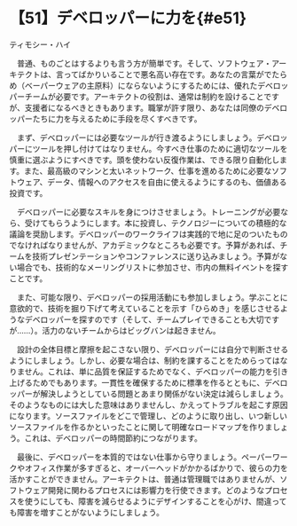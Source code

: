 # 【51】デベロッパーに力を{#e51}

<div class="author">ティモシー・ハイ</div>

　普通、ものごとはするよりも言う方が簡単です。そして、ソフトウェア・アーキテクトは、言ってばかりいることで悪名高い存在です。あなたの言葉がでたらめ（ベーパーウェアの主原料）にならないようにするためには、優れたデベロッパーチームが必要です。アーキテクトの役割は、通常は制約を設けることですが、支援者になるべきときもあります。職掌が許す限り、あなたは同僚のデベロッパーたちに力を与えるために手段を尽くすべきです。

　まず、デベロッパーには必要なツールが行き渡るようにしましょう。デベロッパーにツールを押し付けてはなりません。今すべき仕事のために適切なツールを慎重に選ぶようにすべきです。頭を使わない反復作業は、できる限り自動化します。また、最高級のマシンと太いネットワーク、仕事を進めるために必要なソフトウェア、データ、情報へのアクセスを自由に使えるようにするのも、価値ある投資です。

　デベロッパーに必要なスキルを身につけさせましょう。トレーニングが必要なら、受けてもらうようにします。本に投資し、テクノロジーについての積極的な議論を奨励します。デベロッパーのワークライフは実践的で地に足のついたものでなければなりませんが、アカデミックなところも必要です。予算があれば、チームを技術プレゼンテーションやコンファレンスに送り込みましょう。予算がない場合でも、技術的なメーリングリストに参加させ、市内の無料イベントを探すことです。

　また、可能な限り、デベロッパーの採用活動にも参加しましょう。学ぶことに意欲的で、技術を掘り下げて考えていることを示す「ひらめき」を感じさせるようなデベロッパーを探すのです（そして、チームプレイできることも大切ですが……）。活力のないチームからはビッグバンは起きません。

　設計の全体目標と摩擦を起こさない限り、デベロッパーには自分で判断させるようにしましょう。しかし、必要な場合は、制約を課することをためらってはなりません。これは、単に品質を保証するためでなく、デベロッパーの能力を引き上げるためでもあります。一貫性を確保するために標準を作るとともに、デベロッパーが解決しようとしている問題とあまり関係がない決定は減らしましょう。そのようなものには大した意味はありませんし、かえってトラブルを起こす原因になります。ソースファイルをどこで管理し、どのように取り出し、いつ新しいソースファイルを作るかといったことに関して明確なロードマップを作りましょう。これは、デベロッパーの時間節約につながります。

　最後に、デベロッパーを本質的ではない仕事から守りましょう。ペーパーワークやオフィス作業が多すぎると、オーバーヘッドがかかるばかりで、彼らの力を活かすことができません。アーキテクトは、普通は管理職ではありませんが、ソフトウェア開発に関わるプロセスには影響力を行使できます。どのようなプロセスを使うにしても、障害を減らせるようにデザインすることを心がけ、間違っても障害を増すことがないようにしましょう。
